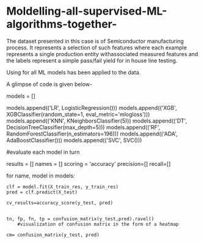 # Moldelling-all-supervised-ML-algorithms-together-
The dataset presented in this case is of Semiconductor manufacturing process. It represents a selection of such features where each example represents a single production entity withassociated measured features and the labels represent a simple pass/fail yield for in house line testing.

Using for all ML models has been applied to the data.

A glimpse of code is given below-

models = []

models.append(('LR', LogisticRegression()))
models.append(('XGB', XGBClassifier(random_state=1, eval_metric='mlogloss'))) 
models.append(('KNN', KNeighborsClassifier(5)))
models.append(('DT', DecisionTreeClassifier(max_depth=5)))
models.append(('RF', RandomForestClassifier(n_estimators=196)))
models.append(('ADA', AdaBoostClassifier()))
models.append(('SVC', SVC()))


#evaluate each model in turn

results = []
names = []
scoring = 'accuracy'
precision=[]
recall=[]


for name, model in models:
    
    clf = model.fit(X_train_res, y_train_res)
    pred = clf.predict(X_test)
    
    cv_results=accuracy_score(y_test, pred)


    tn, fp, fn, tp = confusion_matrix(y_test,pred).ravel()
        #visualization of confusion matrix in the form of a heatmap
        
    cm= confusion_matrix(y_test, pred)
